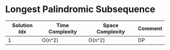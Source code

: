 # Longest Palindromic Subsequence

| Solution Idx | Time Complexity | Space Complexity | Comment |
| ------------ | --------------- | ---------------- | ------- |
| 1            | O(n^2)          | O(n^2)           | DP      |
